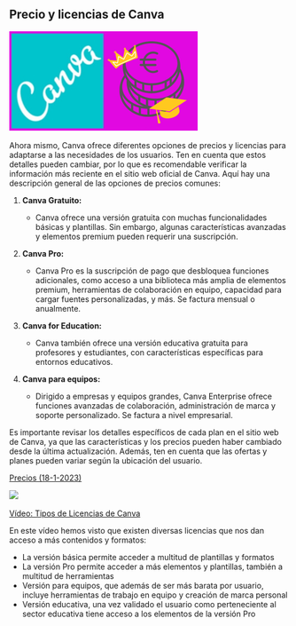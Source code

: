 ## Precio y licencias de Canva

![](./images/icono_licencias.png)

Ahora mismo, Canva ofrece diferentes opciones de precios y licencias para adaptarse a las necesidades de los usuarios. Ten en cuenta que estos detalles pueden cambiar, por lo que es recomendable verificar la información más reciente en el sitio web oficial de Canva. Aquí hay una descripción general de las opciones de precios comunes:

1. **Canva Gratuito:**
   - Canva ofrece una versión gratuita con muchas funcionalidades básicas y plantillas. Sin embargo, algunas características avanzadas y elementos premium pueden requerir una suscripción.

2. **Canva Pro:**
   - Canva Pro es la suscripción de pago que desbloquea funciones adicionales, como acceso a una biblioteca más amplia de elementos premium, herramientas de colaboración en equipo, capacidad para cargar fuentes personalizadas, y más. Se factura mensual o anualmente.

3. **Canva for Education:**
   - Canva también ofrece una versión educativa gratuita para profesores y estudiantes, con características específicas para entornos educativos.

4. **Canva para equipos:**
   - Dirigido a empresas y equipos grandes, Canva Enterprise ofrece funciones avanzadas de colaboración, administración de marca y soporte personalizado. Se factura a nivel empresarial.

Es importante revisar los detalles específicos de cada plan en el sitio web de Canva, ya que las características y los precios pueden haber cambiado desde la última actualización. Además, ten en cuenta que las ofertas y planes pueden variar según la ubicación del usuario.

[Precios (18-1-2023)](https://www.canva.com/es_es/precios/)


[![](https://github.com/javacasm/Iniciacion-Herramientas-Digitales-Aula/blob/main/images/portada-2.0.3.licencias-canva.png?raw=true)](https://drive.google.com/file/d/1lLgKgfLCax-qCSnosZuqUn9dpHpCy0pj/view?usp=sharing)

[Vídeo: Tipos de Licencias de Canva](https://drive.google.com/file/d/1lLgKgfLCax-qCSnosZuqUn9dpHpCy0pj/view?usp=sharing)


En este vídeo hemos visto que existen diversas licencias que nos dan acceso a más contenidos y formatos:

   - La versión básica permite acceder a multitud de plantillas y formatos
   - La versión Pro permite acceder a más elementos y plantillas, también a multitud de herramientas
   - Versión para equipos, que además de ser más barata por usuario, incluye herramientas de trabajo en equipo y creación de marca personal
   - Versión educativa, una vez validado el usuario como perteneciente al sector educativa tiene acceso a los elementos de la versión Pro
